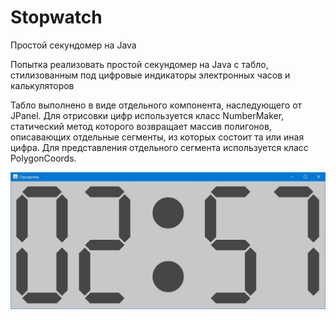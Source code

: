 # Stopwatch
Простой секундомер на Java

Попытка реализовать простой секундомер на Java с табло, стилизованным под цифровые индикаторы электронных часов и калькуляторов

Табло выполнено в виде отдельного компонента, наследующего от JPanel. Для отрисовки цифр используется класс NumberMaker, статический метод которого возвращает массив полигонов, описавающих отдельные сегменты, из которых состоит та или иная цифра. Для представления отдельного сегмента используется класс PolygonCoords.

![screenshot](screenshot_1.jpg)
